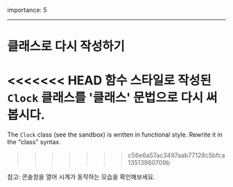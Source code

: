 importance: 5

---

# 클래스로 다시 작성하기

<<<<<<< HEAD
함수 스타일로 작성된 `Clock` 클래스를 '클래스' 문법으로 다시 써봅시다.
=======
The `Clock` class (see the sandbox) is written in functional style. Rewrite it in the "class" syntax.
>>>>>>> c56e6a57ac3497aab77128c5bfca13513980709b

참고: 콘솔창을 열어 시계가 동작하는 모습을 확인해보세요.
